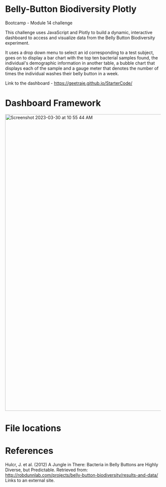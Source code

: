 


# **Belly-Button Biodiversity Plotly**

Bootcamp - Module 14 challenge

This challenge uses JavaScript and Plotly to build a dynamic, interactive dashboard to access and visualize data from the Belly Button Biodiversity experiment.

It uses a drop down menu to select an id corresponding to a test subject, goes on to display a bar chart with the top ten bacterial samples found, the individual's demographic information in another table, a bubble chart that displays each of the sample and a gauge meter that denotes the number of times the individual washes their belly button in a week.

Link to the dashboard - https://geetraje.github.io/StarterCode/ 

# **Dashboard Framework**


<img width="959" alt="Screenshot 2023-03-30 at 10 55 44 AM" src="https://user-images.githubusercontent.com/119769357/228940217-bd35d84a-d2a0-4908-8d40-a1b701fdbac8.png">













# **File locations**




# **References**
Hulcr, J. et al. (2012) A Jungle in There: Bacteria in Belly Buttons are Highly Diverse, but Predictable. Retrieved from: http://robdunnlab.com/projects/belly-button-biodiversity/results-and-data/ Links to an external site.
